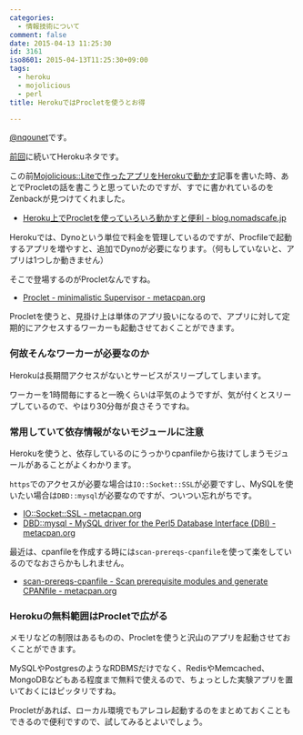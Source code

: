 ```yaml
---
categories:
  - 情報技術について
comment: false
date: 2015-04-13 11:25:30
id: 3161
iso8601: 2015-04-13T11:25:30+09:00
tags:
  - heroku
  - mojolicious
  - perl
title: HerokuではProcletを使うとお得

---
```


<p><a href="https://twitter.com/nqounet">@nqounet</a>です。</p>

<p><a href="http://www.nqou.net/2015/04/08/114023" title="Mojolicious::Liteで作ったアプリをHerokuで動かす">前回</a>に続いてHerokuネタです。</p>



<p>この前<a href="http://www.nqou.net/2015/04/08/114023" title="Mojolicious::Liteで作ったアプリをHerokuで動かす">Mojolicious::Liteで作ったアプリをHerokuで動かす</a>記事を書いた時、あとでProcletの話を書こうと思っていたのですが、すでに書かれているのをZenbackが見つけてくれました。</p>

<ul>
<li><a href="http://blog.nomadscafe.jp/2014/07/heroku-proclet.html">Heroku上でProcletを使っていろいろ動かすと便利 - blog.nomadscafe.jp</a></li>
</ul>

<p>Herokuでは、Dynoという単位で料金を管理しているのですが、Procfileで起動するアプリを増やすと、追加でDynoが必要になります。（何もしていないと、アプリは1つしか動きません）</p>

<p>そこで登場するのがProcletなんですね。</p>

<ul>
<li><a href="https://metacpan.org/pod/Proclet">Proclet - minimalistic Supervisor - metacpan.org</a></li>
</ul>

<p>Procletを使うと、見掛け上は単体のアプリ扱いになるので、アプリに対して定期的にアクセスするワーカーも起動させておくことができます。</p>

<h3>何故そんなワーカーが必要なのか</h3>

<p>Herokuは長期間アクセスがないとサービスがスリープしてしまいます。</p>

<p>ワーカーを1時間毎にすると一晩くらいは平気のようですが、気が付くとスリープしているので、やはり30分毎が良さそうですね。</p>

<h3>常用していて依存情報がないモジュールに注意</h3>

<p>Herokuを使うと、依存しているのにうっかりcpanfileから抜けてしまうモジュールがあることがよくわかります。</p>

<p><code>https</code>でのアクセスが必要な場合は<code>IO::Socket::SSL</code>が必要ですし、MySQLを使いたい場合は<code>DBD::mysql</code>が必要なのですが、ついつい忘れがちです。</p>

<ul>
<li><a href="https://metacpan.org/pod/IO::Socket::SSL">IO::Socket::SSL - metacpan.org</a></li>
<li><a href="https://metacpan.org/pod/DBD::mysql">DBD::mysql - MySQL driver for the Perl5 Database Interface (DBI) - metacpan.org</a></li>
</ul>

<p>最近は、cpanfileを作成する時には<code>scan-prereqs-cpanfile</code>を使って楽をしているのでなおさらかもしれません。</p>

<ul>
<li><a href="https://metacpan.org/pod/distribution/App-scan_prereqs_cpanfile/script/scan-prereqs-cpanfile">scan-prereqs-cpanfile - Scan prerequisite modules and generate CPANfile - metacpan.org</a></li>
</ul>

<h3>Herokuの無料範囲はProcletで広がる</h3>

<p>メモリなどの制限はあるものの、Procletを使うと沢山のアプリを起動させておくことができます。</p>

<p>MySQLやPostgresのようなRDBMSだけでなく、RedisやMemcached、MongoDBなどもある程度まで無料で使えるので、ちょっとした実験アプリを置いておくにはピッタリですね。</p>

<p>Procletがあれば、ローカル環境でもアレコレ起動するのをまとめておくこともできるので便利ですので、試してみるとよいでしょう。</p>
    	